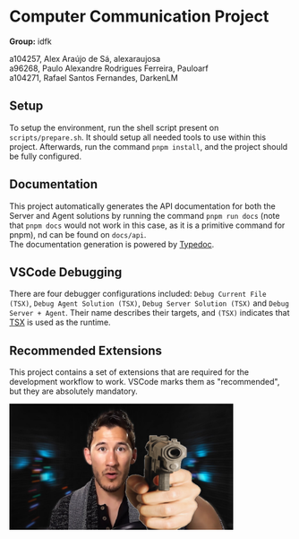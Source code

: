 # Computer Communication Project

**Group:** idfk

a104257, Alex Araújo de Sá, alexaraujosa  
a96268, Paulo Alexandre Rodrigues Ferreira, Pauloarf  
a104271, Rafael Santos Fernandes, DarkenLM  

## Setup
To setup the environment, run the shell script present on `scripts/prepare.sh`. It should setup all needed tools to use within this project. Afterwards, run the command `pnpm install`, and the project should be fully configured.

## Documentation
This project automatically generates the API documentation for both the Server and Agent solutions by running the command `pnpm run docs` (note that `pnpm docs` would not work in this case, as it is a primitive command for pnpm), nd can be found on `docs/api`.  
The documentation generation is powered by [Typedoc](https://typedoc.org).

## VSCode Debugging
There are four debugger configurations included: `Debug Current File (TSX)`, `Debug Agent Solution (TSX)`, `Debug Server Solution (TSX)` and `Debug Server + Agent`. Their name describes their targets, and `(TSX)` indicates that [TSX](https://tsx.is) is used as the runtime.

## Recommended Extensions
This project contains a set of extensions that are required for the development workflow to work. VSCode marks them as "recommended", but they are absolutely mandatory.

<img src="./docs/repo/gun.png" alt="I'm gonna sue you out of existence." width="400"/>